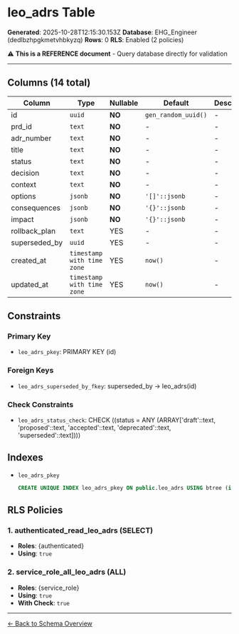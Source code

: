 # leo_adrs Table

**Generated**: 2025-10-28T12:15:30.153Z
**Database**: EHG_Engineer (dedlbzhpgkmetvhbkyzq)
**Rows**: 0
**RLS**: Enabled (2 policies)

⚠️ **This is a REFERENCE document** - Query database directly for validation

---

## Columns (14 total)

| Column | Type | Nullable | Default | Description |
|--------|------|----------|---------|-------------|
| id | `uuid` | **NO** | `gen_random_uuid()` | - |
| prd_id | `text` | **NO** | - | - |
| adr_number | `text` | **NO** | - | - |
| title | `text` | **NO** | - | - |
| status | `text` | **NO** | - | - |
| decision | `text` | **NO** | - | - |
| context | `text` | **NO** | - | - |
| options | `jsonb` | **NO** | `'[]'::jsonb` | - |
| consequences | `jsonb` | **NO** | `'{}'::jsonb` | - |
| impact | `jsonb` | **NO** | `'{}'::jsonb` | - |
| rollback_plan | `text` | YES | - | - |
| superseded_by | `uuid` | YES | - | - |
| created_at | `timestamp with time zone` | YES | `now()` | - |
| updated_at | `timestamp with time zone` | YES | `now()` | - |

## Constraints

### Primary Key
- `leo_adrs_pkey`: PRIMARY KEY (id)

### Foreign Keys
- `leo_adrs_superseded_by_fkey`: superseded_by → leo_adrs(id)

### Check Constraints
- `leo_adrs_status_check`: CHECK ((status = ANY (ARRAY['draft'::text, 'proposed'::text, 'accepted'::text, 'deprecated'::text, 'superseded'::text])))

## Indexes

- `leo_adrs_pkey`
  ```sql
  CREATE UNIQUE INDEX leo_adrs_pkey ON public.leo_adrs USING btree (id)
  ```

## RLS Policies

### 1. authenticated_read_leo_adrs (SELECT)

- **Roles**: {authenticated}
- **Using**: `true`

### 2. service_role_all_leo_adrs (ALL)

- **Roles**: {service_role}
- **Using**: `true`
- **With Check**: `true`

---

[← Back to Schema Overview](../database-schema-overview.md)
